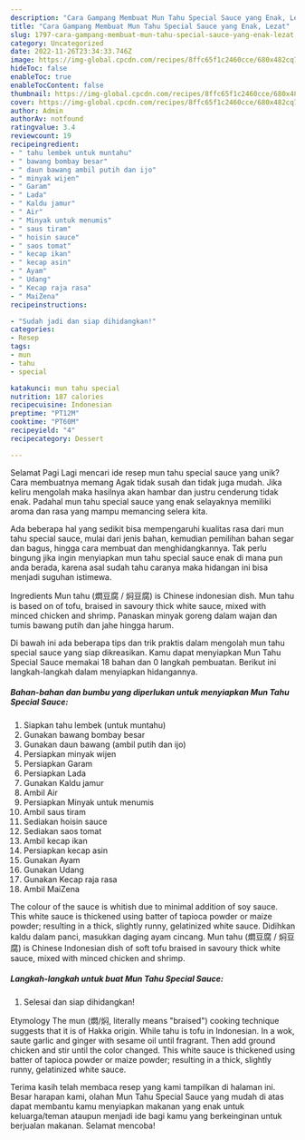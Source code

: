 ```yaml
---
description: "Cara Gampang Membuat Mun Tahu Special Sauce yang Enak, Lezat"
title: "Cara Gampang Membuat Mun Tahu Special Sauce yang Enak, Lezat"
slug: 1797-cara-gampang-membuat-mun-tahu-special-sauce-yang-enak-lezat
category: Uncategorized
date: 2022-11-26T23:34:33.746Z
image: https://img-global.cpcdn.com/recipes/8ffc65f1c2460cce/680x482cq70/mun-tahu-special-sauce-foto-resep-utama.jpg
hideToc: false
enableToc: true
enableTocContent: false
thumbnail: https://img-global.cpcdn.com/recipes/8ffc65f1c2460cce/680x482cq70/mun-tahu-special-sauce-foto-resep-utama.jpg
cover: https://img-global.cpcdn.com/recipes/8ffc65f1c2460cce/680x482cq70/mun-tahu-special-sauce-foto-resep-utama.jpg
author: Admin
authorAv: notfound
ratingvalue: 3.4
reviewcount: 19
recipeingredient:
- " tahu lembek untuk muntahu"
- " bawang bombay besar"
- " daun bawang ambil putih dan ijo"
- " minyak wijen"
- " Garam"
- " Lada"
- " Kaldu jamur"
- " Air"
- " Minyak untuk menumis"
- " saus tiram"
- " hoisin sauce"
- " saos tomat"
- " kecap ikan"
- " kecap asin"
- " Ayam"
- " Udang"
- " Kecap raja rasa"
- " MaiZena"
recipeinstructions:

- "Sudah jadi dan siap dihidangkan!"
categories:
- Resep
tags:
- mun
- tahu
- special

katakunci: mun tahu special 
nutrition: 187 calories
recipecuisine: Indonesian
preptime: "PT12M"
cooktime: "PT60M"
recipeyield: "4"
recipecategory: Dessert

---
```



Selamat Pagi Lagi mencari ide resep mun tahu special sauce yang unik? Cara membuatnya memang Agak tidak susah dan tidak juga mudah. Jika keliru mengolah maka hasilnya akan hambar dan justru cenderung tidak enak. Padahal mun tahu special sauce yang enak selayaknya memiliki aroma dan rasa yang mampu memancing selera kita.


Ada beberapa hal yang sedikit bisa mempengaruhi kualitas rasa dari mun tahu special sauce, mulai dari jenis bahan, kemudian pemilihan bahan segar dan bagus, hingga cara membuat dan menghidangkannya. Tak perlu bingung jika ingin menyiapkan mun tahu special sauce enak di mana pun anda berada, karena asal sudah tahu caranya maka hidangan ini bisa menjadi suguhan istimewa.

Ingredients Mun tahu (燜豆腐 / 焖豆腐) is Chinese indonesian dish. Mun tahu is based on of tofu, braised in savoury thick white sauce, mixed with minced chicken and shrimp. Panaskan minyak goreng dalam wajan dan tumis bawang putih dan jahe hingga harum.


Di bawah ini ada beberapa tips dan trik praktis dalam mengolah mun tahu special sauce yang siap dikreasikan. Kamu dapat menyiapkan Mun Tahu Special Sauce memakai 18 bahan dan 0 langkah pembuatan. Berikut ini langkah-langkah dalam menyiapkan hidangannya.

<!--inarticleads1-->

##### Bahan-bahan dan bumbu yang diperlukan untuk menyiapkan Mun Tahu Special Sauce:

1. Siapkan  tahu lembek (untuk muntahu)
1. Gunakan  bawang bombay besar
1. Gunakan  daun bawang (ambil putih dan ijo)
1. Persiapkan  minyak wijen
1. Persiapkan  Garam
1. Persiapkan  Lada
1. Gunakan  Kaldu jamur
1. Ambil  Air
1. Persiapkan  Minyak untuk menumis
1. Ambil  saus tiram
1. Sediakan  hoisin sauce
1. Sediakan  saos tomat
1. Ambil  kecap ikan
1. Persiapkan  kecap asin
1. Gunakan  Ayam
1. Gunakan  Udang
1. Gunakan  Kecap raja rasa
1. Ambil  MaiZena


The colour of the sauce is whitish due to minimal addition of soy sauce. This white sauce is thickened using batter of tapioca powder or maize powder; resulting in a thick, slightly runny, gelatinized white sauce. Didihkan kaldu dalam panci, masukkan daging ayam cincang. Mun tahu (燜豆腐 / 焖豆腐) is Chinese Indonesian dish of soft tofu braised in savoury thick white sauce, mixed with minced chicken and shrimp. 

<!--inarticleads2-->

##### Langkah-langkah untuk buat Mun Tahu Special Sauce:


1. Selesai dan siap dihidangkan!

Etymology The mun (燜/焖, literally means &#34;braised&#34;) cooking technique suggests that it is of Hakka origin. While tahu is tofu in Indonesian. In a wok, saute garlic and ginger with sesame oil until fragrant. Then add ground chicken and stir until the color changed. This white sauce is thickened using batter of tapioca powder or maize powder; resulting in a thick, slightly runny, gelatinized white sauce. 

Terima kasih telah membaca resep yang kami tampilkan di halaman ini. Besar harapan kami, olahan Mun Tahu Special Sauce yang mudah di atas dapat membantu kamu menyiapkan makanan yang enak untuk keluarga/teman ataupun menjadi ide bagi kamu yang berkeinginan untuk berjualan makanan. Selamat mencoba!
